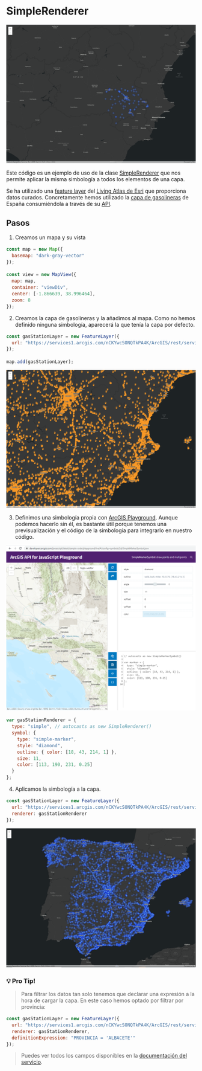 # SimpleRenderer

![gasolinerasAlbacete](images/gasolinerasAlbacete.png)

Este código es un ejemplo de uso de la clase [SimpleRenderer](https://developers.arcgis.com/javascript/latest/api-reference/esri-renderers-SimpleRenderer.html) que nos permite aplicar la misma simbología a todos los elementos de una capa.

Se ha utilizado una [feature layer](https://developers.arcgis.com/javascript/latest/api-reference/esri-layers-FeatureLayer.html) del [Living Atlas de Esri](https://livingatlas.arcgis.com/en/home/) que proporciona datos curados. Concretamente hemos utilizado la [capa de gasolineras](https://www.arcgis.com/home/item.html?id=1985d0ff8aa84dbc8c90189509731101) de España consumiéndola a través de su [API](https://services1.arcgis.com/nCKYwcSONQTkPA4K/arcgis/rest/services/Gasolineras_Pro/FeatureServer). 

## Pasos
1. Creamos un mapa y su vista

```js
const map = new Map({
  basemap: "dark-gray-vector"
});

const view = new MapView({
  map: map,
  container: "viewDiv",
  center: [-1.866639, 38.996464],
  zoom: 8
});
```

2. Creamos la capa de gasolineras y la añadimos al mapa. Como no hemos definido ninguna simbología, aparecerá la que tenía la capa por defecto.
```js
const gasStationLayer = new FeatureLayer({
  url: "https://services1.arcgis.com/nCKYwcSONQTkPA4K/ArcGIS/rest/services/Gasolineras_Pro/FeatureServer/0"
});

map.add(gasStationLayer);
```

![defaultSymbol](images/gasolinerasLayer.png )

3. Definimos una simbología propia con [ArcGIS Playground](https://developers.arcgis.com/javascript/3/samples/playground/index.html). Aunque podemos hacerlo sin él, es bastante útil porque tenemos una previsualización y el código de la simbología para integrarlo en nuestro código.

![ArcGIS playground](images/playground.png)

```js
var gasStationRenderer = {
  type: "simple", // autocasts as new SimpleRenderer()
  symbol: {
    type: "simple-marker",
    style: "diamond",
    outline: { color: [18, 43, 214, 1] },
    size: 11,
    color: [113, 190, 231, 0.25]
  }
};
```

4. Aplicamos la simbología a la capa.
```js
const gasStationLayer = new FeatureLayer({
  url: "https://services1.arcgis.com/nCKYwcSONQTkPA4K/ArcGIS/rest/services/Gasolineras_Pro/FeatureServer/0",
  renderer: gasStationRenderer
});
```
![gasolineras en España](images/gasolineras.png)


### 💡 Pro Tip!
>Para filtrar los datos tan solo tenemos que declarar una expresión a la hora de cargar la capa. En este caso hemos optado por filtrar por provincia:
```js
const gasStationLayer = new FeatureLayer({
  url: "https://services1.arcgis.com/nCKYwcSONQTkPA4K/ArcGIS/rest/services/Gasolineras_Pro/FeatureServer/0",
  renderer: gasStationRenderer,
  definitionExpression: "PROVINCIA = 'ALBACETE'"
});
```
>Puedes ver todos los campos disponibles en la [documentación del servicio](https://services1.arcgis.com/nCKYwcSONQTkPA4K/ArcGIS/rest/services/Gasolineras_Pro/FeatureServer/0). 